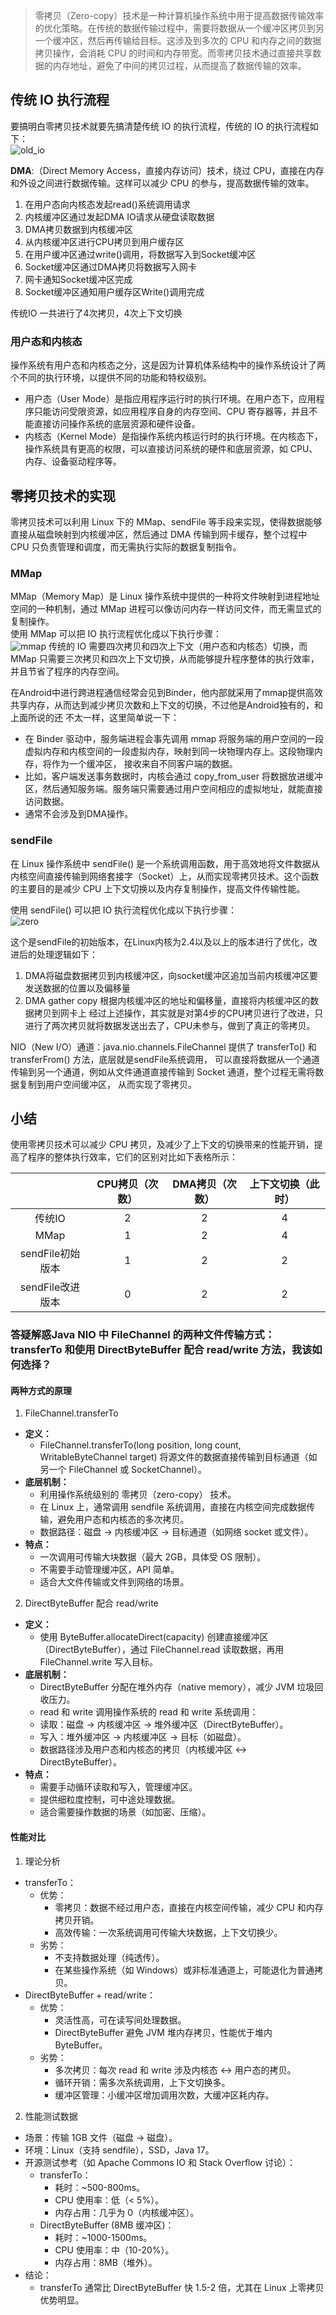 > 零拷贝（Zero-copy）技术是一种计算机操作系统中用于提高数据传输效率的优化策略。在传统的数据传输过程中，需要将数据从一个缓冲区拷贝到另一个缓冲区，然后再传输给目标。这涉及到多次的
> CPU 和内存之间的数据拷贝操作，会消耗 CPU 的时间和内存带宽。而零拷贝技术通过直接共享数据的内存地址，避免了中间的拷贝过程，从而提高了数据传输的效率。


## 传统 IO 执行流程

要搞明白零拷贝技术就要先搞清楚传统 IO 的执行流程，传统的 IO 的执行流程如下：       
![old_io](https://raw.githubusercontent.com/HaoDevZone/home/refs/heads/master/assets/old_io.webp)

**DMA**:（Direct Memory Access，直接内存访问）技术，绕过 CPU，直接在内存和外设之间进行数据传输。这样可以减少 CPU
的参与，提高数据传输的效率。

1. 在用户态向内核态发起read()系统调用请求
2. 内核缓冲区通过发起DMA IO请求从硬盘读取数据
3. DMA拷贝数据到内核缓冲区
4. 从内核缓冲区进行CPU拷贝到用户缓存区
5. 在用户缓冲区通过write()调用，将数据写入到Socket缓冲区
6. Socket缓冲区通过DMA拷贝将数据写入网卡
7. 网卡通知Socket缓冲区完成
8. Socket缓冲区通知用户缓存区Write()调用完成

传统IO 一共进行了4次拷贝，4次上下文切换

### 用户态和内核态

操作系统有用户态和内核态之分，这是因为计算机体系结构中的操作系统设计了两个不同的执行环境，以提供不同的功能和特权级别。

- 用户态（User Mode）是指应用程序运行时的执行环境。在用户态下，应用程序只能访问受限资源，如应用程序自身的内存空间、CPU
  寄存器等，并且不能直接访问操作系统的底层资源和硬件设备。
- 内核态（Kernel Mode）是指操作系统内核运行时的执行环境。在内核态下，操作系统具有更高的权限，可以直接访问系统的硬件和底层资源，如
  CPU、内存、设备驱动程序等。

## 零拷贝技术的实现

零拷贝技术可以利用 Linux 下的 MMap、sendFile 等手段来实现，使得数据能够直接从磁盘映射到内核缓冲区，然后通过 DMA
传输到网卡缓存，整个过程中 CPU 只负责管理和调度，而无需执行实际的数据复制指令。

### MMap

MMap（Memory Map）是 Linux 操作系统中提供的一种将文件映射到进程地址空间的一种机制，通过 MMap
进程可以像访问内存一样访问文件，而无需显式的复制操作。    
使用 MMap 可以把 IO 执行流程优化成以下执行步骤：   
![mmap](https://raw.githubusercontent.com/HaoDevZone/home/refs/heads/master/assets/mmap_io.webp)
传统的 IO 需要四次拷贝和四次上下文（用户态和内核态）切换，而 MMap 只需要三次拷贝和四次上下文切换，从而能够提升程序整体的执行效率，并且节省了程序的内存空间。

在Android中进行跨进程通信经常会见到Binder，他内部就采用了mmap提供高效共享内存，从而达到减少拷贝次数和上下文的切换，不过他是Android独有的，和上面所说的还
不太一样，这里简单说一下：
- 在 Binder 驱动中，服务端进程会事先调用 mmap 将服务端的用户空间的一段虚拟内存和内核空间的一段虚拟内存，映射到同一块物理内存上。这段物理内存，将作为一个缓冲区，
接收来自不同客户端的数据。
- 比如，客户端发送事务数据时，内核会通过 copy_from_user 将数据放进缓冲区，然后通知服务端。服务端只需要通过用户空间相应的虚拟地址，就能直接访问数据。
- 通常不会涉及到DMA操作。

### sendFile

在 Linux 操作系统中 sendFile() 是一个系统调用函数，用于高效地将文件数据从内核空间直接传输到网络套接字（Socket）上，从而实现零拷贝技术。这个函数的主要目的是减少
CPU 上下文切换以及内存复制操作，提高文件传输性能。

使用 sendFile() 可以把 IO 执行流程优化成以下执行步骤：   
![zero](https://raw.githubusercontent.com/HaoDevZone/home/refs/heads/master/assets/zero_copy_io.webp)

这个是sendFile的初始版本，在Linux内核为2.4以及以上的版本进行了优化，改进后的处理逻辑如下：
1. DMA将磁盘数据拷贝到内核缓冲区，向socket缓冲区追加当前内核缓冲区要发送数据的位置以及偏移量
2. DMA gather copy 根据内核缓冲区的地址和偏移量，直接将内核缓冲区的数据拷贝到网卡上
经过上述操作，其实就是对第4步的CPU拷贝进行了改进，只进行了两次拷贝就将数据发送出去了，CPU未参与，做到了真正的零拷贝。

NIO（New I/O）通道：java.nio.channels.FileChannel 提供了 transferTo() 和 transferFrom() 方法，底层就是sendFile系统调用，
可以直接将数据从一个通道传输到另一个通道，例如从文件通道直接传输到 Socket 通道，整个过程无需将数据复制到用户空间缓冲区，
从而实现了零拷贝。
## 小结

使用零拷贝技术可以减少 CPU 拷贝，及减少了上下文的切换带来的性能开销，提高了程序的整体执行效率，它们的区别对比如下表格所示：

|              | CPU拷贝（次数） | DMA拷贝（次数） | 上下文切换（此时） |
|:------------:|:---------:|:---------:|:---------:|
|     传统IO     |     2     |     2     |     4     |
|     MMap     |     1     |     2     |     4     |
| sendFile初始版本 |     1     |     2     |     2     |
| sendFile改进版本 |     0     |     2     |     2     |

### 答疑解惑Java NIO 中 FileChannel 的两种文件传输方式：transferTo 和使用 DirectByteBuffer 配合 read/write 方法，我该如何选择？

#### 两种方式的原理
1. FileChannel.transferTo
  - **定义：** 
    - FileChannel.transferTo(long position, long count, WritableByteChannel target) 将源文件的数据直接传输到目标通道（如另一个 FileChannel 或 SocketChannel）。     
  - **底层机制：**
    - 利用操作系统级别的 零拷贝（zero-copy） 技术。
    - 在 Linux 上，通常调用 sendfile 系统调用，直接在内核空间完成数据传输，避免用户态和内核态的多次拷贝。
    - 数据路径：磁盘 → 内核缓冲区 → 目标通道（如网络 socket 或文件）。        
  - **特点：**
    - 一次调用可传输大块数据（最大 2GB，具体受 OS 限制）。
    - 不需要手动管理缓冲区，API 简单。
    - 适合大文件传输或文件到网络的场景。
2. DirectByteBuffer 配合 read/write
  - **定义：**
    - 使用 ByteBuffer.allocateDirect(capacity) 创建直接缓冲区（DirectByteBuffer），通过 FileChannel.read 读取数据，再用 FileChannel.write 写入目标。     
  - **底层机制：**
    - DirectByteBuffer 分配在堆外内存（native memory），减少 JVM 垃圾回收压力。
    - read 和 write 调用操作系统的 read 和 write 系统调用：
    - 读取：磁盘 → 内核缓冲区 → 堆外缓冲区（DirectByteBuffer）。
    - 写入：堆外缓冲区 → 内核缓冲区 → 目标（如磁盘）。
    - 数据路径涉及用户态和内核态的拷贝（内核缓冲区 ↔ DirectByteBuffer）。      
  - **特点：**
    - 需要手动循环读取和写入，管理缓冲区。
    - 提供细粒度控制，可中途处理数据。
    - 适合需要操作数据的场景（如加密、压缩）。    
    
#### 性能对比      

1. 理论分析
- transferTo：      
  - 优势：  
    - 零拷贝：数据不经过用户态，直接在内核空间传输，减少 CPU 和内存拷贝开销。
    - 高效传输：一次系统调用可传输大块数据，上下文切换少。
  - 劣势：     
    - 不支持数据处理（纯透传）。
    - 在某些操作系统（如 Windows）或非标准通道上，可能退化为普通拷贝。    
- DirectByteBuffer + read/write：   
  - 优势：
    - 灵活性高，可在读写间处理数据。
    - DirectByteBuffer 避免 JVM 堆内存拷贝，性能优于堆内 ByteBuffer。     
  - 劣势：
    - 多次拷贝：每次 read 和 write 涉及内核态 ↔ 用户态的拷贝。
    - 循环开销：需多次系统调用，上下文切换多。
    - 缓冲区管理：小缓冲区增加调用次数，大缓冲区耗内存。

2. 性能测试数据   
- 场景：传输 1GB 文件（磁盘 → 磁盘）。
- 环境：Linux（支持 sendfile），SSD，Java 17。
- 开源测试参考（如 Apache Commons IO 和 Stack Overflow 讨论）：        
  - transferTo：       
    - 耗时：~500-800ms。
    - CPU 使用率：低（< 5%）。
    - 内存占用：几乎为 0（内核缓冲区）。     
  - DirectByteBuffer (8MB 缓冲区)：        
    - 耗时：~1000-1500ms。
    - CPU 使用率：中（10-20%）。
    - 内存占用：8MB（堆外）。    
- 结论：    
  - transferTo 通常比 DirectByteBuffer 快 1.5-2 倍，尤其在 Linux 上零拷贝优势明显。